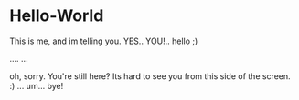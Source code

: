 # Hello-World
This is me, and im telling you. YES.. YOU!.. hello ;)

....
...

oh, sorry. You're still here? Its hard to see you from this side of the screen. :) ... um... bye!
